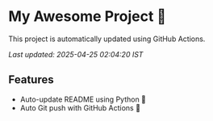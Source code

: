 # My Awesome Project 🚀

This project is automatically updated using GitHub Actions.

_Last updated: 2025-04-25 02:04:20 IST_

## Features
- Auto-update README using Python 🐍
- Auto Git push with GitHub Actions 🤖
